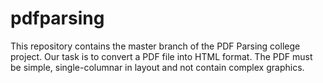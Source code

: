 pdfparsing
==========

This repository contains the master branch of the PDF Parsing college project. Our task is to convert a PDF file into HTML format. The PDF must be simple, single-columnar in layout and not contain complex graphics. 
